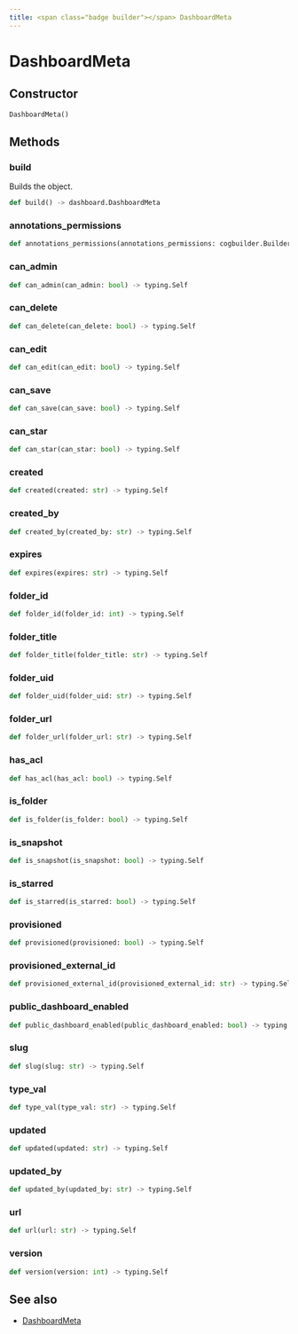 ```yaml
---
title: <span class="badge builder"></span> DashboardMeta
---
```

# <span class="badge builder"></span> DashboardMeta

## Constructor

```python
DashboardMeta()
```
## Methods

### <span class="badge object-method"></span> build

Builds the object.

```python
def build() -> dashboard.DashboardMeta
```

### <span class="badge object-method"></span> annotations_permissions

```python
def annotations_permissions(annotations_permissions: cogbuilder.Builder[dashboard.AnnotationPermission]) -> typing.Self
```

### <span class="badge object-method"></span> can_admin

```python
def can_admin(can_admin: bool) -> typing.Self
```

### <span class="badge object-method"></span> can_delete

```python
def can_delete(can_delete: bool) -> typing.Self
```

### <span class="badge object-method"></span> can_edit

```python
def can_edit(can_edit: bool) -> typing.Self
```

### <span class="badge object-method"></span> can_save

```python
def can_save(can_save: bool) -> typing.Self
```

### <span class="badge object-method"></span> can_star

```python
def can_star(can_star: bool) -> typing.Self
```

### <span class="badge object-method"></span> created

```python
def created(created: str) -> typing.Self
```

### <span class="badge object-method"></span> created_by

```python
def created_by(created_by: str) -> typing.Self
```

### <span class="badge object-method"></span> expires

```python
def expires(expires: str) -> typing.Self
```

### <span class="badge object-method"></span> folder_id

```python
def folder_id(folder_id: int) -> typing.Self
```

### <span class="badge object-method"></span> folder_title

```python
def folder_title(folder_title: str) -> typing.Self
```

### <span class="badge object-method"></span> folder_uid

```python
def folder_uid(folder_uid: str) -> typing.Self
```

### <span class="badge object-method"></span> folder_url

```python
def folder_url(folder_url: str) -> typing.Self
```

### <span class="badge object-method"></span> has_acl

```python
def has_acl(has_acl: bool) -> typing.Self
```

### <span class="badge object-method"></span> is_folder

```python
def is_folder(is_folder: bool) -> typing.Self
```

### <span class="badge object-method"></span> is_snapshot

```python
def is_snapshot(is_snapshot: bool) -> typing.Self
```

### <span class="badge object-method"></span> is_starred

```python
def is_starred(is_starred: bool) -> typing.Self
```

### <span class="badge object-method"></span> provisioned

```python
def provisioned(provisioned: bool) -> typing.Self
```

### <span class="badge object-method"></span> provisioned_external_id

```python
def provisioned_external_id(provisioned_external_id: str) -> typing.Self
```

### <span class="badge object-method"></span> public_dashboard_enabled

```python
def public_dashboard_enabled(public_dashboard_enabled: bool) -> typing.Self
```

### <span class="badge object-method"></span> slug

```python
def slug(slug: str) -> typing.Self
```

### <span class="badge object-method"></span> type_val

```python
def type_val(type_val: str) -> typing.Self
```

### <span class="badge object-method"></span> updated

```python
def updated(updated: str) -> typing.Self
```

### <span class="badge object-method"></span> updated_by

```python
def updated_by(updated_by: str) -> typing.Self
```

### <span class="badge object-method"></span> url

```python
def url(url: str) -> typing.Self
```

### <span class="badge object-method"></span> version

```python
def version(version: int) -> typing.Self
```

## See also

 * <span class="badge object-type-class"></span> [DashboardMeta](./object-DashboardMeta.md)
